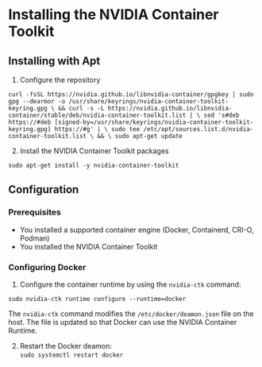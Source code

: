 # Installing the NVIDIA Container Toolkit

## Installing with Apt

1. Configure the repository

`
curl -fsSL https://nvidia.github.io/libnvidia-container/gpgkey | sudo gpg --dearmor -o /usr/share/keyrings/nvidia-container-toolkit-keyring.gpg \
  && curl -s -L https://nvidia.github.io/libnvidia-container/stable/deb/nvidia-container-toolkit.list | \
    sed 's#deb https://#deb [signed-by=/usr/share/keyrings/nvidia-container-toolkit-keyring.gpg] https://#g' | \
    sudo tee /etc/apt/sources.list.d/nvidia-container-toolkit.list \
  && \
    sudo apt-get update
`

2. Install the NVIDIA Container Toolkit packages

`
sudo apt-get install -y nvidia-container-toolkit
`

## Configuration

### Prerequisites

* You installed a supported container engine (Docker, Containerd, CRI-O, Podman)
* You installed the NVIDIA Container Toolkit

### Configuring Docker

1. Configure the container  runtime by using the `nvidia-ctk` command:

`sudo nvidia-ctk runtime configure --runtime=docker`

The `nvidia-ctk` command modifies the `/etc/docker/deamon.json` file on the host. The file is updated so that Docker can use the NVIDIA Container Runtime.

2. Restart the Docker deamon: </br>
`sudo systemctl restart docker`